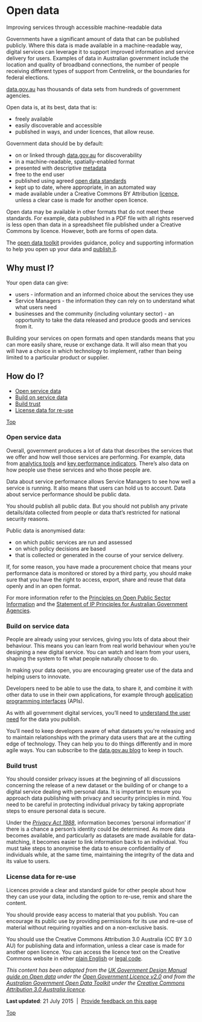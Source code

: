 Open data
=========

Improving services through accessible machine-readable data

Governments have a significant amount of data that can be published publicly. Where this data is made available in a machine-readable way, digital services can leverage it to support improved information and service delivery for users. Examples of data in Australian government include the location and quality of broadband connections, the number of people receiving different types of support from Centrelink, or the boundaries for federal elections.

[data.gov.au](http://data.gov.au/) has thousands of data sets from hundreds of government agencies.

Open data is, at its best, data that is:

-   freely available
-   easily discoverable and accessible
-   published in ways, and under licences, that allow reuse.

Government data should be by default:

-   on or linked through [data.gov.au](http://data.gov.au/) for discoverability
-   in a machine-readable, spatially-enabled format
-   presented with descriptive [metadata](https://toolkit.data.gov.au/index.php?title=Publishing_your_data#Intro_to_metadata "Publishing your data")
-   free to the end user
-   published using agreed [open data standards](https://toolkit.data.gov.au/index.php?title=Publishing_your_data#Standards "Publishing your data")
-   kept up to date, where appropriate, in an automated way
-   made available under a Creative Commons BY Attribution [licence](https://toolkit.data.gov.au/index.php?title=Publishing_your_data#Licensing_your_data "Publishing your data"), unless a clear case is made for another open licence.

Open data may be available in other formats that do not meet these standards. For example, data published in a PDF file with all rights reserved is less open than data in a spreadsheet file published under a Creative Commons by licence. However, both are forms of open data.

The [open data toolkit](https://toolkit.data.gov.au/) provides guidance, policy and supporting information to help you open up your data and [publish it](https://toolkit.data.gov.au/index.php?title=Publishing_your_data).

Why must I?
-----------

Your open data can give:

-   users - information and an informed choice about the services they use
-   Service Managers - the information they can rely on to understand what what users need
-   businesses and the community (including voluntary sector) - an opportunity to take the data released and produce goods and services from it.

Building your services on open formats and open standards means that you can more easily share, reuse or exchange data. It will also mean that you will have a choice in which technology to implement, rather than being limited to a particular product or supplier.

How do I?
---------

-   [Open service data](526.html#openservice)
-   [Build on service data](526.html#buildon)
-   [Build trust](526.html#buildtrust)
-   [License data for re-use](526.html#licensedata)

[Top](526.html#)

### Open service data

Overall, government produces a lot of data that describes the services that we offer and how well those services are performing. For example, data from [analytics tools](381.html) and [key performance indicators](881.html). There’s also data on how people use these services and who those people are.

Data about service performance allows Service Managers to see how well a service is running. It also means that users can hold us to account. Data about service performance should be public data.

You should publish all public data. But you should not publish any private details/data collected from people or data that’s restricted for national security reasons.

Public data is anonymised data:

-   on which public services are run and assessed
-   on which policy decisions are based
-   that is collected or generated in the course of your service delivery.

If, for some reason, you have made a procurement choice that means your performance data is monitored or stored by a third party, you should make sure that you have the right to access, export, share and reuse that data openly and in an open format.

For more information refer to the [Principles on Open Public Sector Information](http://www.oaic.gov.au/information-policy/information-policy-resources/information-policy-agency-resources/principles-on-open-public-sector-information) and the [Statement of IP Principles for Australian Government Agencies](http://www.ag.gov.au/RightsAndProtections/IntellectualProperty/Pages/AustralianGovernmentIPrules.aspx).

### Build on service data

People are already using your services, giving you lots of data about their behaviour. This means you can learn from real world behaviour when you’re designing a new digital service. You can watch and learn from your users, shaping the system to fit what people naturally choose to do.

In making your data open, you are encouraging greater use of the data and helping users to innovate.

Developers need to be able to use the data, to share it, and combine it with other data to use in their own applications, for example through [application programming interfaces](546.html) (APIs).

As with all government digital services, you’ll need to [understand the user need](481.html) for the data you publish.

You’ll need to keep developers aware of what datasets you're releasing and to maintain relationships with the primary data users that are at the cutting edge of technology. They can help you to do things differently and in more agile ways. You can subscribe to the [data.gov.au blog](http://www.finance.gov.au/taxonomy/term/1274/feed/) to keep in touch.

### Build trust

You should consider privacy issues at the beginning of all discussions concerning the release of a new dataset or the building of or change to a digital service dealing with personal data. It is important to ensure you approach data publishing with privacy and security principles in mind. You need to be careful in protecting individual privacy by taking appropriate steps to ensure personal data is secure.

Under the *[Privacy Act 1988](http://www.comlaw.gov.au/Details/C2011C00157)*, information becomes ‘personal information’ if there is a chance a person’s identity could be determined. As more data becomes available, and particularly as datasets are made available for data-matching, it becomes easier to link information back to an individual. You must take steps to anonymise the data to ensure confidentiality of individuals while, at the same time, maintaining the integrity of the data and its value to users.

### License data for re-use

Licences provide a clear and standard guide for other people about how they can use your data, including the option to re-use, remix and share the content.

You should provide easy access to material that you publish. You can encourage its public use by providing permissions for its use and re-use of material without requiring royalties and on a non-exclusive basis.

You should use the Creative Commons Attribution 3.0 Australia (CC BY 3.0 AU) for publishing data and information, unless a clear case is made for another open licence. You can access the licence text on the Creative Commons website in either [plain English](http://creativecommons.org/licenses/by/3.0/au/deed.en) or [legal code](http://creativecommons.org/licenses/by/3.0/au/legalcode).

*This content has been adapted from the* [*UK Government Design Manual guide on Open data*](https://www.gov.uk/service-manual/technology/open-data.html) *under the* [*Open Government Licence v2.0*](http://www.nationalarchives.gov.uk/doc/open-government-licence/version/2) *and from the* [*Australian Government Open Data Toolkit*](https://toolkit.data.gov.au/) *under the* [*Creative Commons Attribution 3.0 Australia licence*](https://creativecommons.org/licenses/by/3.0/au/deed.en)*.*

**Last updated**: 21 July 2015  |  [Provide feedback on this page](../feedback%3Furl_from=OpenData.html)

[Top](526.html#)

